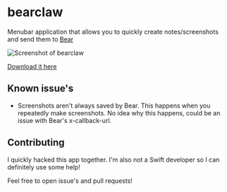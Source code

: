 # bearclaw

Menubar application that allows you to quickly create notes/screenshots and send them to [Bear](https://www.bear-writer.com/)

![Screenshot of bearclaw](https://savjee.github.io/bearclaw/img/screenshot.png)

[Download it here](https://github.com/Savjee/bearclaw/releases/)

## Known issue's

* Screenshots aren't always saved by Bear. This happens when you repeatedly make screenshots. No idea why this happens, could be an issue with Bear's x-callback-url.


## Contributing
I quickly hacked this app together. I'm also not a Swift developer so I can definitely use some help!

Feel free to open issue's and pull requests!
